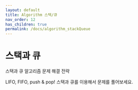 ```yaml
---
layout: default
title: Algorithm 스택/큐
nav_order: 12
has_children: true
permalink: /docs/algorithm_stackQueue
---
```



# 스택과 큐

스택과 큐 알고리즘 문제 해결 전략  

LIFO, FIFO, push & pop! 스택과 큐를 이용해서 문제를 풀어보세요.